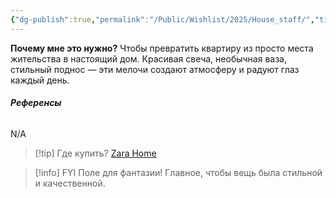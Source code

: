 ```yaml
---
{"dg-publish":true,"permalink":"/Public/Wishlist/2025/House_staff/","title":"🕯️ Мелочи для дома","tags":["дом","уют"]}
---
```



**Почему мне это нужно?**
Чтобы превратить квартиру из просто места жительства в настоящий дом. Красивая свеча, необычная ваза, стильный поднос — эти мелочи создают атмосферу и радуют глаз каждый день.

###### **Референсы** 
N/A

> [!tip] Где купить?
> [Zara Home](placeholder_link)

> [!info] FYI
> Поле для фантазии! Главное, чтобы вещь была стильной и качественной.